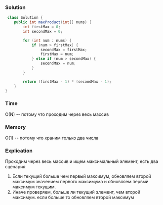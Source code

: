 ### Solution
```java
 class Solution {
    public int maxProduct(int[] nums) {
        int firstMax = 0;
        int secondMax = 0;

        for (int num : nums) {
            if (num > firstMax) {
                secondMax = firstMax;
                firstMax = num;
            } else if (num > secondMax) {
                secondMax = num;
            }
        }

        return (firstMax - 1) * (secondMax - 1);
    }
}
```

### Time
O(N) -- потому что проходим через весь массив
### Memory
O(1) -- потому что храним только два числа
### Explication
Проходим через весь массив и ищем максимальный элемент, есть два сценария:
1) Если текущий больше чем первый максимум, обновляем второй максимум значением первого максимума
и обновляем первый максимум текущим.
2) Иначе проверяем, больше ли текущий элемент, чем второй максимум. если больше то обновляем второй максимум